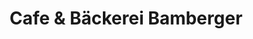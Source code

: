 ---
title: "Cafe & Bäckerei Bamberger"
url: /igersheim/cafe-und-baeckerei-bamberger/
shop: Bäckerei
---